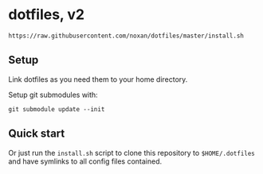 # dotfiles, v2

    https://raw.githubusercontent.com/noxan/dotfiles/master/install.sh

## Setup

Link dotfiles as you need them to your home directory.

Setup git submodules with:

    git submodule update --init

## Quick start

Or just run the `install.sh` script to clone this repository to `$HOME/.dotfiles` and have symlinks to all config files contained.
